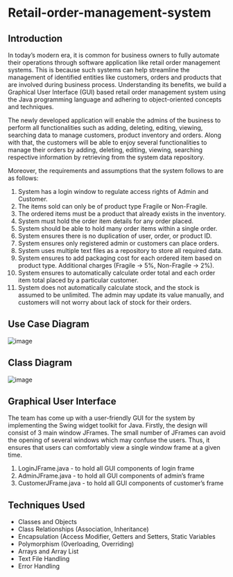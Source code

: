 # Retail-order-management-system

## Introduction

In today’s modern era, it is common for business owners to fully automate their operations 
through software application like retail order management systems. This is because such 
systems can help streamline the management of identified entities like customers, orders and 
products that are involved during business process. Understanding its benefits, we build a 
Graphical User Interface (GUI) based retail order management system using the Java 
programming language and adhering to object-oriented concepts and techniques.  

 

The newly developed application will enable the admins of the business to perform all 
functionalities such as adding, deleting, editing, viewing, searching data to manage customers, 
product inventory and orders. Along with that, the customers will be able to enjoy several 
functionalities to manage their orders by adding, deleting, editing, viewing, searching 
respective information by retrieving from the system data repository. 

 

Moreover, the requirements and assumptions that the system follows to are as follows: 
1. System has a login window to regulate access rights of Admin and Customer. 
2. The items sold can only be of product type Fragile or Non-Fragile. 
3. The ordered items must be a product that already exists in the inventory. 
4. System must hold the order item details for any order placed. 
5. System should be able to hold many order items within a single order. 
6. System ensures there is no duplication of user, order, or product ID. 
7. System ensures only registered admin or customers can place orders. 
8. System uses multiple text files as a repository to store all required data. 
9. System ensures to add packaging cost for each ordered item based on product type. 
Additional charges (Fragile → 5%, Non-Fragile → 2%). 
10. System ensures to automatically calculate order total and each order item total placed 
by a particular customer. 
11. System does not automatically calculate stock, and the stock is assumed to be unlimited. 
The admin may update its value manually, and customers will not worry about lack of 
stock for their orders. 

## Use Case Diagram
![image](https://user-images.githubusercontent.com/83760070/145361162-99077410-c935-4deb-a84a-6b00ba3bc3f6.png)

## Class Diagram
![image](https://user-images.githubusercontent.com/83760070/145361242-ee5877a0-5623-4b83-abf0-97d883488c9d.png)

## Graphical User Interface 
The team has come up with a user-friendly GUI for the system by implementing the Swing 
widget toolkit for Java. Firstly, the design will consist of 3 main window JFrames. The small 
number of JFrames can avoid the opening of several windows which may confuse the users. 
Thus, it ensures that users can comfortably view a single window frame at a given time. 

1) LoginJFrame.java - to hold all GUI components of login frame 
2) AdminJFrame.java - to hold all GUI components of admin’s frame 
3) CustomerJFrame.java - to hold all GUI components of customer’s frame 

## Techniques Used
- Classes and Objects
- Class Relationships (Association, Inheritance)
- Encapsulation (Access Modifier, Getters and Setters, Static Variables
- Polymorphism (Overloading, Overriding)
- Arrays and Array List
- Text File Handling
- Error Handling
